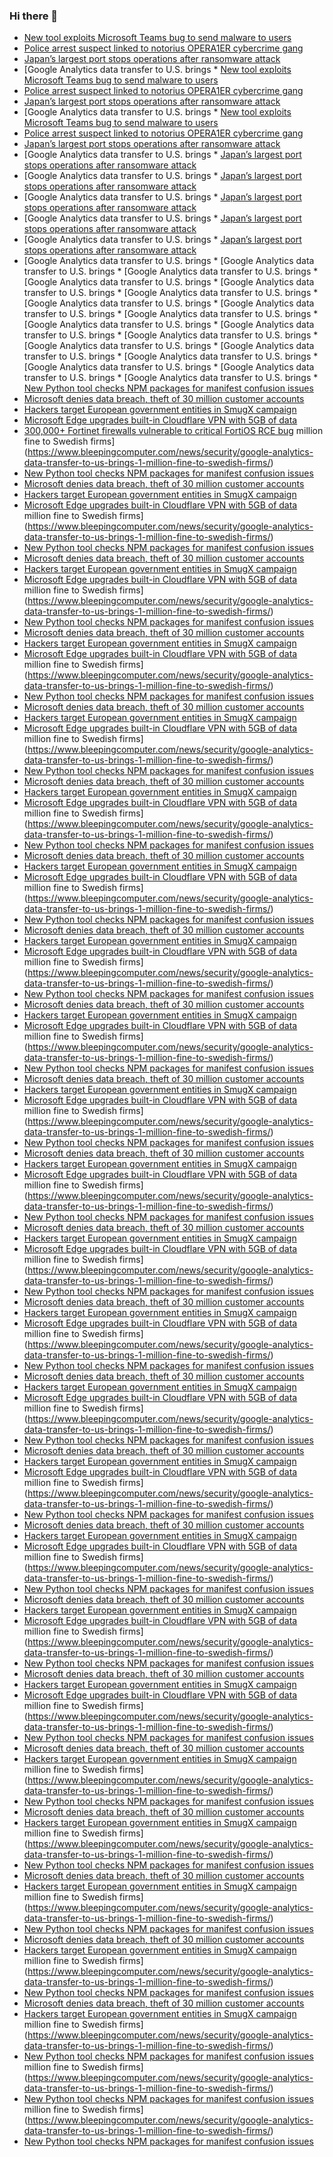 ### Hi there 👋

<!--START_SECTION:feed-->
* [New tool exploits Microsoft Teams bug to send malware to users](https://www.bleepingcomputer.com/news/security/new-tool-exploits-microsoft-teams-bug-to-send-malware-to-users/)
* [Police arrest suspect linked to notorius OPERA1ER cybercrime gang](https://www.bleepingcomputer.com/news/security/police-arrest-suspect-linked-to-notorius-opera1er-cybercrime-gang/)
* [Japan’s largest port stops operations after ransomware attack](https://www.bleepingcomputer.com/news/security/japans-largest-port-stops-operations-after-ransomware-attack/)
* [Google Analytics data transfer to U.S. brings * [New tool exploits Microsoft Teams bug to send malware to users](https://www.bleepingcomputer.com/news/security/new-tool-exploits-microsoft-teams-bug-to-send-malware-to-users/)
* [Police arrest suspect linked to notorius OPERA1ER cybercrime gang](https://www.bleepingcomputer.com/news/security/police-arrest-suspect-linked-to-notorius-opera1er-cybercrime-gang/)
* [Japan’s largest port stops operations after ransomware attack](https://www.bleepingcomputer.com/news/security/japans-largest-port-stops-operations-after-ransomware-attack/)
* [Google Analytics data transfer to U.S. brings * [New tool exploits Microsoft Teams bug to send malware to users](https://www.bleepingcomputer.com/news/security/new-tool-exploits-microsoft-teams-bug-to-send-malware-to-users/)
* [Police arrest suspect linked to notorius OPERA1ER cybercrime gang](https://www.bleepingcomputer.com/news/security/police-arrest-suspect-linked-to-notorius-opera1er-cybercrime-gang/)
* [Japan’s largest port stops operations after ransomware attack](https://www.bleepingcomputer.com/news/security/japans-largest-port-stops-operations-after-ransomware-attack/)
* [Google Analytics data transfer to U.S. brings * [Japan’s largest port stops operations after ransomware attack](https://www.bleepingcomputer.com/news/security/japans-largest-port-stops-operations-after-ransomware-attack/)
* [Google Analytics data transfer to U.S. brings * [Japan’s largest port stops operations after ransomware attack](https://www.bleepingcomputer.com/news/security/japans-largest-port-stops-operations-after-ransomware-attack/)
* [Google Analytics data transfer to U.S. brings * [Japan’s largest port stops operations after ransomware attack](https://www.bleepingcomputer.com/news/security/japans-largest-port-stops-operations-after-ransomware-attack/)
* [Google Analytics data transfer to U.S. brings * [Japan’s largest port stops operations after ransomware attack](https://www.bleepingcomputer.com/news/security/japans-largest-port-stops-operations-after-ransomware-attack/)
* [Google Analytics data transfer to U.S. brings * [Japan’s largest port stops operations after ransomware attack](https://www.bleepingcomputer.com/news/security/japans-largest-port-stops-operations-after-ransomware-attack/)
* [Google Analytics data transfer to U.S. brings * [Google Analytics data transfer to U.S. brings * [Google Analytics data transfer to U.S. brings * [Google Analytics data transfer to U.S. brings * [Google Analytics data transfer to U.S. brings * [Google Analytics data transfer to U.S. brings * [Google Analytics data transfer to U.S. brings * [Google Analytics data transfer to U.S. brings * [Google Analytics data transfer to U.S. brings * [Google Analytics data transfer to U.S. brings * [Google Analytics data transfer to U.S. brings * [Google Analytics data transfer to U.S. brings * [Google Analytics data transfer to U.S. brings * [Google Analytics data transfer to U.S. brings * [Google Analytics data transfer to U.S. brings * [Google Analytics data transfer to U.S. brings * [Google Analytics data transfer to U.S. brings * [Google Analytics data transfer to U.S. brings * [New Python tool checks NPM packages for manifest confusion issues](https://www.bleepingcomputer.com/news/security/new-python-tool-checks-npm-packages-for-manifest-confusion-issues/)
* [Microsoft denies data breach, theft of 30 million customer accounts](https://www.bleepingcomputer.com/news/security/microsoft-denies-data-breach-theft-of-30-million-customer-accounts/)
* [Hackers target European government entities in SmugX campaign](https://www.bleepingcomputer.com/news/security/hackers-target-european-government-entities-in-smugx-campaign/)
* [Microsoft Edge upgrades built-in Cloudflare VPN with 5GB of data](https://www.bleepingcomputer.com/news/microsoft/microsoft-edge-upgrades-built-in-cloudflare-vpn-with-5gb-of-data/)
* [300,000+ Fortinet firewalls vulnerable to critical FortiOS RCE bug](https://www.bleepingcomputer.com/news/security/300-000-plus-fortinet-firewalls-vulnerable-to-critical-fortios-rce-bug/) million fine to Swedish firms](https://www.bleepingcomputer.com/news/security/google-analytics-data-transfer-to-us-brings-1-million-fine-to-swedish-firms/)
* [New Python tool checks NPM packages for manifest confusion issues](https://www.bleepingcomputer.com/news/security/new-python-tool-checks-npm-packages-for-manifest-confusion-issues/)
* [Microsoft denies data breach, theft of 30 million customer accounts](https://www.bleepingcomputer.com/news/security/microsoft-denies-data-breach-theft-of-30-million-customer-accounts/)
* [Hackers target European government entities in SmugX campaign](https://www.bleepingcomputer.com/news/security/hackers-target-european-government-entities-in-smugx-campaign/)
* [Microsoft Edge upgrades built-in Cloudflare VPN with 5GB of data](https://www.bleepingcomputer.com/news/microsoft/microsoft-edge-upgrades-built-in-cloudflare-vpn-with-5gb-of-data/) million fine to Swedish firms](https://www.bleepingcomputer.com/news/security/google-analytics-data-transfer-to-us-brings-1-million-fine-to-swedish-firms/)
* [New Python tool checks NPM packages for manifest confusion issues](https://www.bleepingcomputer.com/news/security/new-python-tool-checks-npm-packages-for-manifest-confusion-issues/)
* [Microsoft denies data breach, theft of 30 million customer accounts](https://www.bleepingcomputer.com/news/security/microsoft-denies-data-breach-theft-of-30-million-customer-accounts/)
* [Hackers target European government entities in SmugX campaign](https://www.bleepingcomputer.com/news/security/hackers-target-european-government-entities-in-smugx-campaign/)
* [Microsoft Edge upgrades built-in Cloudflare VPN with 5GB of data](https://www.bleepingcomputer.com/news/microsoft/microsoft-edge-upgrades-built-in-cloudflare-vpn-with-5gb-of-data/) million fine to Swedish firms](https://www.bleepingcomputer.com/news/security/google-analytics-data-transfer-to-us-brings-1-million-fine-to-swedish-firms/)
* [New Python tool checks NPM packages for manifest confusion issues](https://www.bleepingcomputer.com/news/security/new-python-tool-checks-npm-packages-for-manifest-confusion-issues/)
* [Microsoft denies data breach, theft of 30 million customer accounts](https://www.bleepingcomputer.com/news/security/microsoft-denies-data-breach-theft-of-30-million-customer-accounts/)
* [Hackers target European government entities in SmugX campaign](https://www.bleepingcomputer.com/news/security/hackers-target-european-government-entities-in-smugx-campaign/)
* [Microsoft Edge upgrades built-in Cloudflare VPN with 5GB of data](https://www.bleepingcomputer.com/news/microsoft/microsoft-edge-upgrades-built-in-cloudflare-vpn-with-5gb-of-data/) million fine to Swedish firms](https://www.bleepingcomputer.com/news/security/google-analytics-data-transfer-to-us-brings-1-million-fine-to-swedish-firms/)
* [New Python tool checks NPM packages for manifest confusion issues](https://www.bleepingcomputer.com/news/security/new-python-tool-checks-npm-packages-for-manifest-confusion-issues/)
* [Microsoft denies data breach, theft of 30 million customer accounts](https://www.bleepingcomputer.com/news/security/microsoft-denies-data-breach-theft-of-30-million-customer-accounts/)
* [Hackers target European government entities in SmugX campaign](https://www.bleepingcomputer.com/news/security/hackers-target-european-government-entities-in-smugx-campaign/)
* [Microsoft Edge upgrades built-in Cloudflare VPN with 5GB of data](https://www.bleepingcomputer.com/news/microsoft/microsoft-edge-upgrades-built-in-cloudflare-vpn-with-5gb-of-data/) million fine to Swedish firms](https://www.bleepingcomputer.com/news/security/google-analytics-data-transfer-to-us-brings-1-million-fine-to-swedish-firms/)
* [New Python tool checks NPM packages for manifest confusion issues](https://www.bleepingcomputer.com/news/security/new-python-tool-checks-npm-packages-for-manifest-confusion-issues/)
* [Microsoft denies data breach, theft of 30 million customer accounts](https://www.bleepingcomputer.com/news/security/microsoft-denies-data-breach-theft-of-30-million-customer-accounts/)
* [Hackers target European government entities in SmugX campaign](https://www.bleepingcomputer.com/news/security/hackers-target-european-government-entities-in-smugx-campaign/)
* [Microsoft Edge upgrades built-in Cloudflare VPN with 5GB of data](https://www.bleepingcomputer.com/news/microsoft/microsoft-edge-upgrades-built-in-cloudflare-vpn-with-5gb-of-data/) million fine to Swedish firms](https://www.bleepingcomputer.com/news/security/google-analytics-data-transfer-to-us-brings-1-million-fine-to-swedish-firms/)
* [New Python tool checks NPM packages for manifest confusion issues](https://www.bleepingcomputer.com/news/security/new-python-tool-checks-npm-packages-for-manifest-confusion-issues/)
* [Microsoft denies data breach, theft of 30 million customer accounts](https://www.bleepingcomputer.com/news/security/microsoft-denies-data-breach-theft-of-30-million-customer-accounts/)
* [Hackers target European government entities in SmugX campaign](https://www.bleepingcomputer.com/news/security/hackers-target-european-government-entities-in-smugx-campaign/)
* [Microsoft Edge upgrades built-in Cloudflare VPN with 5GB of data](https://www.bleepingcomputer.com/news/microsoft/microsoft-edge-upgrades-built-in-cloudflare-vpn-with-5gb-of-data/) million fine to Swedish firms](https://www.bleepingcomputer.com/news/security/google-analytics-data-transfer-to-us-brings-1-million-fine-to-swedish-firms/)
* [New Python tool checks NPM packages for manifest confusion issues](https://www.bleepingcomputer.com/news/security/new-python-tool-checks-npm-packages-for-manifest-confusion-issues/)
* [Microsoft denies data breach, theft of 30 million customer accounts](https://www.bleepingcomputer.com/news/security/microsoft-denies-data-breach-theft-of-30-million-customer-accounts/)
* [Hackers target European government entities in SmugX campaign](https://www.bleepingcomputer.com/news/security/hackers-target-european-government-entities-in-smugx-campaign/)
* [Microsoft Edge upgrades built-in Cloudflare VPN with 5GB of data](https://www.bleepingcomputer.com/news/microsoft/microsoft-edge-upgrades-built-in-cloudflare-vpn-with-5gb-of-data/) million fine to Swedish firms](https://www.bleepingcomputer.com/news/security/google-analytics-data-transfer-to-us-brings-1-million-fine-to-swedish-firms/)
* [New Python tool checks NPM packages for manifest confusion issues](https://www.bleepingcomputer.com/news/security/new-python-tool-checks-npm-packages-for-manifest-confusion-issues/)
* [Microsoft denies data breach, theft of 30 million customer accounts](https://www.bleepingcomputer.com/news/security/microsoft-denies-data-breach-theft-of-30-million-customer-accounts/)
* [Hackers target European government entities in SmugX campaign](https://www.bleepingcomputer.com/news/security/hackers-target-european-government-entities-in-smugx-campaign/)
* [Microsoft Edge upgrades built-in Cloudflare VPN with 5GB of data](https://www.bleepingcomputer.com/news/microsoft/microsoft-edge-upgrades-built-in-cloudflare-vpn-with-5gb-of-data/) million fine to Swedish firms](https://www.bleepingcomputer.com/news/security/google-analytics-data-transfer-to-us-brings-1-million-fine-to-swedish-firms/)
* [New Python tool checks NPM packages for manifest confusion issues](https://www.bleepingcomputer.com/news/security/new-python-tool-checks-npm-packages-for-manifest-confusion-issues/)
* [Microsoft denies data breach, theft of 30 million customer accounts](https://www.bleepingcomputer.com/news/security/microsoft-denies-data-breach-theft-of-30-million-customer-accounts/)
* [Hackers target European government entities in SmugX campaign](https://www.bleepingcomputer.com/news/security/hackers-target-european-government-entities-in-smugx-campaign/)
* [Microsoft Edge upgrades built-in Cloudflare VPN with 5GB of data](https://www.bleepingcomputer.com/news/microsoft/microsoft-edge-upgrades-built-in-cloudflare-vpn-with-5gb-of-data/) million fine to Swedish firms](https://www.bleepingcomputer.com/news/security/google-analytics-data-transfer-to-us-brings-1-million-fine-to-swedish-firms/)
* [New Python tool checks NPM packages for manifest confusion issues](https://www.bleepingcomputer.com/news/security/new-python-tool-checks-npm-packages-for-manifest-confusion-issues/)
* [Microsoft denies data breach, theft of 30 million customer accounts](https://www.bleepingcomputer.com/news/security/microsoft-denies-data-breach-theft-of-30-million-customer-accounts/)
* [Hackers target European government entities in SmugX campaign](https://www.bleepingcomputer.com/news/security/hackers-target-european-government-entities-in-smugx-campaign/)
* [Microsoft Edge upgrades built-in Cloudflare VPN with 5GB of data](https://www.bleepingcomputer.com/news/microsoft/microsoft-edge-upgrades-built-in-cloudflare-vpn-with-5gb-of-data/) million fine to Swedish firms](https://www.bleepingcomputer.com/news/security/google-analytics-data-transfer-to-us-brings-1-million-fine-to-swedish-firms/)
* [New Python tool checks NPM packages for manifest confusion issues](https://www.bleepingcomputer.com/news/security/new-python-tool-checks-npm-packages-for-manifest-confusion-issues/)
* [Microsoft denies data breach, theft of 30 million customer accounts](https://www.bleepingcomputer.com/news/security/microsoft-denies-data-breach-theft-of-30-million-customer-accounts/)
* [Hackers target European government entities in SmugX campaign](https://www.bleepingcomputer.com/news/security/hackers-target-european-government-entities-in-smugx-campaign/)
* [Microsoft Edge upgrades built-in Cloudflare VPN with 5GB of data](https://www.bleepingcomputer.com/news/microsoft/microsoft-edge-upgrades-built-in-cloudflare-vpn-with-5gb-of-data/) million fine to Swedish firms](https://www.bleepingcomputer.com/news/security/google-analytics-data-transfer-to-us-brings-1-million-fine-to-swedish-firms/)
* [New Python tool checks NPM packages for manifest confusion issues](https://www.bleepingcomputer.com/news/security/new-python-tool-checks-npm-packages-for-manifest-confusion-issues/)
* [Microsoft denies data breach, theft of 30 million customer accounts](https://www.bleepingcomputer.com/news/security/microsoft-denies-data-breach-theft-of-30-million-customer-accounts/)
* [Hackers target European government entities in SmugX campaign](https://www.bleepingcomputer.com/news/security/hackers-target-european-government-entities-in-smugx-campaign/)
* [Microsoft Edge upgrades built-in Cloudflare VPN with 5GB of data](https://www.bleepingcomputer.com/news/microsoft/microsoft-edge-upgrades-built-in-cloudflare-vpn-with-5gb-of-data/) million fine to Swedish firms](https://www.bleepingcomputer.com/news/security/google-analytics-data-transfer-to-us-brings-1-million-fine-to-swedish-firms/)
* [New Python tool checks NPM packages for manifest confusion issues](https://www.bleepingcomputer.com/news/security/new-python-tool-checks-npm-packages-for-manifest-confusion-issues/)
* [Microsoft denies data breach, theft of 30 million customer accounts](https://www.bleepingcomputer.com/news/security/microsoft-denies-data-breach-theft-of-30-million-customer-accounts/)
* [Hackers target European government entities in SmugX campaign](https://www.bleepingcomputer.com/news/security/hackers-target-european-government-entities-in-smugx-campaign/)
* [Microsoft Edge upgrades built-in Cloudflare VPN with 5GB of data](https://www.bleepingcomputer.com/news/microsoft/microsoft-edge-upgrades-built-in-cloudflare-vpn-with-5gb-of-data/) million fine to Swedish firms](https://www.bleepingcomputer.com/news/security/google-analytics-data-transfer-to-us-brings-1-million-fine-to-swedish-firms/)
* [New Python tool checks NPM packages for manifest confusion issues](https://www.bleepingcomputer.com/news/security/new-python-tool-checks-npm-packages-for-manifest-confusion-issues/)
* [Microsoft denies data breach, theft of 30 million customer accounts](https://www.bleepingcomputer.com/news/security/microsoft-denies-data-breach-theft-of-30-million-customer-accounts/)
* [Hackers target European government entities in SmugX campaign](https://www.bleepingcomputer.com/news/security/hackers-target-european-government-entities-in-smugx-campaign/)
* [Microsoft Edge upgrades built-in Cloudflare VPN with 5GB of data](https://www.bleepingcomputer.com/news/microsoft/microsoft-edge-upgrades-built-in-cloudflare-vpn-with-5gb-of-data/) million fine to Swedish firms](https://www.bleepingcomputer.com/news/security/google-analytics-data-transfer-to-us-brings-1-million-fine-to-swedish-firms/)
* [New Python tool checks NPM packages for manifest confusion issues](https://www.bleepingcomputer.com/news/security/new-python-tool-checks-npm-packages-for-manifest-confusion-issues/)
* [Microsoft denies data breach, theft of 30 million customer accounts](https://www.bleepingcomputer.com/news/security/microsoft-denies-data-breach-theft-of-30-million-customer-accounts/)
* [Hackers target European government entities in SmugX campaign](https://www.bleepingcomputer.com/news/security/hackers-target-european-government-entities-in-smugx-campaign/)
* [Microsoft Edge upgrades built-in Cloudflare VPN with 5GB of data](https://www.bleepingcomputer.com/news/microsoft/microsoft-edge-upgrades-built-in-cloudflare-vpn-with-5gb-of-data/) million fine to Swedish firms](https://www.bleepingcomputer.com/news/security/google-analytics-data-transfer-to-us-brings-1-million-fine-to-swedish-firms/)
* [New Python tool checks NPM packages for manifest confusion issues](https://www.bleepingcomputer.com/news/security/new-python-tool-checks-npm-packages-for-manifest-confusion-issues/)
* [Microsoft denies data breach, theft of 30 million customer accounts](https://www.bleepingcomputer.com/news/security/microsoft-denies-data-breach-theft-of-30-million-customer-accounts/)
* [Hackers target European government entities in SmugX campaign](https://www.bleepingcomputer.com/news/security/hackers-target-european-government-entities-in-smugx-campaign/)
* [Microsoft Edge upgrades built-in Cloudflare VPN with 5GB of data](https://www.bleepingcomputer.com/news/microsoft/microsoft-edge-upgrades-built-in-cloudflare-vpn-with-5gb-of-data/) million fine to Swedish firms](https://www.bleepingcomputer.com/news/security/google-analytics-data-transfer-to-us-brings-1-million-fine-to-swedish-firms/)
* [New Python tool checks NPM packages for manifest confusion issues](https://www.bleepingcomputer.com/news/security/new-python-tool-checks-npm-packages-for-manifest-confusion-issues/)
* [Microsoft denies data breach, theft of 30 million customer accounts](https://www.bleepingcomputer.com/news/security/microsoft-denies-data-breach-theft-of-30-million-customer-accounts/)
* [Hackers target European government entities in SmugX campaign](https://www.bleepingcomputer.com/news/security/hackers-target-european-government-entities-in-smugx-campaign/)
* [Microsoft Edge upgrades built-in Cloudflare VPN with 5GB of data](https://www.bleepingcomputer.com/news/microsoft/microsoft-edge-upgrades-built-in-cloudflare-vpn-with-5gb-of-data/) million fine to Swedish firms](https://www.bleepingcomputer.com/news/security/google-analytics-data-transfer-to-us-brings-1-million-fine-to-swedish-firms/)
* [New Python tool checks NPM packages for manifest confusion issues](https://www.bleepingcomputer.com/news/security/new-python-tool-checks-npm-packages-for-manifest-confusion-issues/)
* [Microsoft denies data breach, theft of 30 million customer accounts](https://www.bleepingcomputer.com/news/security/microsoft-denies-data-breach-theft-of-30-million-customer-accounts/)
* [Hackers target European government entities in SmugX campaign](https://www.bleepingcomputer.com/news/security/hackers-target-european-government-entities-in-smugx-campaign/) million fine to Swedish firms](https://www.bleepingcomputer.com/news/security/google-analytics-data-transfer-to-us-brings-1-million-fine-to-swedish-firms/)
* [New Python tool checks NPM packages for manifest confusion issues](https://www.bleepingcomputer.com/news/security/new-python-tool-checks-npm-packages-for-manifest-confusion-issues/)
* [Microsoft denies data breach, theft of 30 million customer accounts](https://www.bleepingcomputer.com/news/security/microsoft-denies-data-breach-theft-of-30-million-customer-accounts/)
* [Hackers target European government entities in SmugX campaign](https://www.bleepingcomputer.com/news/security/hackers-target-european-government-entities-in-smugx-campaign/) million fine to Swedish firms](https://www.bleepingcomputer.com/news/security/google-analytics-data-transfer-to-us-brings-1-million-fine-to-swedish-firms/)
* [New Python tool checks NPM packages for manifest confusion issues](https://www.bleepingcomputer.com/news/security/new-python-tool-checks-npm-packages-for-manifest-confusion-issues/)
* [Microsoft denies data breach, theft of 30 million customer accounts](https://www.bleepingcomputer.com/news/security/microsoft-denies-data-breach-theft-of-30-million-customer-accounts/)
* [Hackers target European government entities in SmugX campaign](https://www.bleepingcomputer.com/news/security/hackers-target-european-government-entities-in-smugx-campaign/) million fine to Swedish firms](https://www.bleepingcomputer.com/news/security/google-analytics-data-transfer-to-us-brings-1-million-fine-to-swedish-firms/)
* [New Python tool checks NPM packages for manifest confusion issues](https://www.bleepingcomputer.com/news/security/new-python-tool-checks-npm-packages-for-manifest-confusion-issues/)
* [Microsoft denies data breach, theft of 30 million customer accounts](https://www.bleepingcomputer.com/news/security/microsoft-denies-data-breach-theft-of-30-million-customer-accounts/)
* [Hackers target European government entities in SmugX campaign](https://www.bleepingcomputer.com/news/security/hackers-target-european-government-entities-in-smugx-campaign/) million fine to Swedish firms](https://www.bleepingcomputer.com/news/security/google-analytics-data-transfer-to-us-brings-1-million-fine-to-swedish-firms/)
* [New Python tool checks NPM packages for manifest confusion issues](https://www.bleepingcomputer.com/news/security/new-python-tool-checks-npm-packages-for-manifest-confusion-issues/)
* [Microsoft denies data breach, theft of 30 million customer accounts](https://www.bleepingcomputer.com/news/security/microsoft-denies-data-breach-theft-of-30-million-customer-accounts/)
* [Hackers target European government entities in SmugX campaign](https://www.bleepingcomputer.com/news/security/hackers-target-european-government-entities-in-smugx-campaign/) million fine to Swedish firms](https://www.bleepingcomputer.com/news/security/google-analytics-data-transfer-to-us-brings-1-million-fine-to-swedish-firms/)
* [New Python tool checks NPM packages for manifest confusion issues](https://www.bleepingcomputer.com/news/security/new-python-tool-checks-npm-packages-for-manifest-confusion-issues/) million fine to Swedish firms](https://www.bleepingcomputer.com/news/security/google-analytics-data-transfer-to-us-brings-1-million-fine-to-swedish-firms/)
* [New Python tool checks NPM packages for manifest confusion issues](https://www.bleepingcomputer.com/news/security/new-python-tool-checks-npm-packages-for-manifest-confusion-issues/) million fine to Swedish firms](https://www.bleepingcomputer.com/news/security/google-analytics-data-transfer-to-us-brings-1-million-fine-to-swedish-firms/)
* [New Python tool checks NPM packages for manifest confusion issues](https://www.bleepingcomputer.com/news/security/new-python-tool-checks-npm-packages-for-manifest-confusion-issues/)
<!--END_SECTION:feed-->

<!--
**frankenk/frankenk** is a ✨ _special_ ✨ repository because its `README.md` (this file) appears on your GitHub profile.

Here are some ideas to get you started:

- 🔭 I’m currently working on ...
- 🌱 I’m currently learning ...
- 👯 I’m looking to collaborate on ...
- 🤔 I’m looking for help with ...
- 💬 Ask me about ...
- 📫 How to reach me: ...
- 😄 Pronouns: ...
- ⚡ Fun fact: ...
-->



